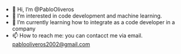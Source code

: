 - 👋 Hi, I’m @PabloOliveros
- 👀 I’m interested in code development and machine learning.
- 🌱 I’m currently learning how to integrate as a code developer in a company
- 📫 How to reach me: you can contacct me via email. pablooliveros2002@gmail.com

<!---
PabloOliveros/PabloOliveros is a ✨ special ✨ repository because its `README.md` (this file) appears on your GitHub profile.
You can click the Preview link to take a look at your changes.
--->
